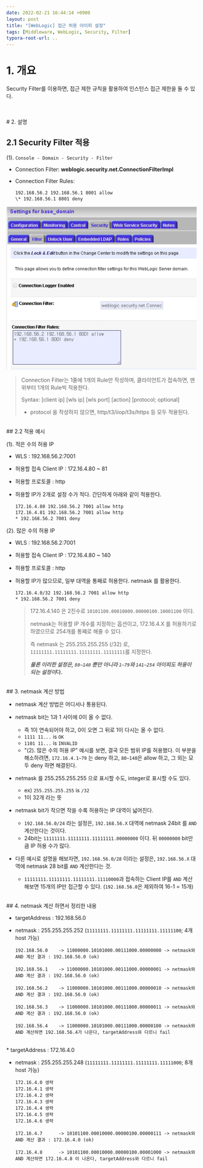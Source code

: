 ```yaml
---
date: 2022-02-21 16:44:14 +0900
layout: post
title: "[WebLogic] 접근 허용 아이피 설정"
tags: [Middleware, WebLogic, Security, Filter]
typora-root-url: ..
---
```


# 1. 개요

Security Filter를 이용하면, 접근 제한 규칙을 활용하여 인스턴스 접근 제한을 둘 수 있다.

<br><br># 2. 설명

## 2.1 Security Filter 적용

(1). `Console - Domain - Security - Filter`

* Connection Filter: **weblogic.security.net.ConnectionFilterImpl**

* Connection Filter Rules:

  ```
  192.168.56.2 192.168.56.1 8001 allow
  \* 192.168.56.1 8001 deny
  ```

![SecurityFilter_1](/../assets/posts/images/01-WebLogic/SecurityFilter/SecurityFilter_1.png)

  > Connection Filter는 1줄에 1개의 Rule만 작성하며, 클라이언트가 접속하면, 맨위부터 1개의 Rule씩 적용한다.
  >
  > Syntax: [client ip] [wls ip] [wls port] [action] [protocol; optional]
  >
  > * protocol 을 작성하지 않으면, http/t3/iiop/t3s/https 등 모두 적용된다.

<br>
## 2.2 적용 예시

(1). 적은 수의 허용 IP

* WLS : 192.168.56.2:7001

* 허용할 접속 Client IP : 172.16.4.80 ~ 81

* 허용할 프로토콜 : http

* 허용할 IP가 2개로 설정 수가 적다. 간단하게 아래와 같이 적용한다.

  ```
  172.16.4.80 192.168.56.2 7001 allow http
  172.16.4.81 192.168.56.2 7001 allow http
  * 192.168.56.2 7001 deny
  ```

(2). 많은 수의 허용 IP

* WLS : 192.168.56.2:7001

* 허용할 접속 Client IP : 172.16.4.80 ~ 140

* 허용할 프로토콜 : http

* 허용할 IP가 많으므로, 일부 대역을 통째로 허용한다. netmask 를 활용한다.

  ```
  172.16.4.0/32 192.168.56.2 7001 allow http
  * 192.168.56.2 7001 deny
  ```

  > 172.16.4.140 은 2진수로 `10101100.00010000.00000100.10001100` 이다.
  >
  > netmask는 허용할 IP 개수를 지정하는 옵션이고, 172.16.4.X 를 허용하기로 하였으므로 254개를 통쨰로 해줄 수 있다.
  >
  >
  > 즉 netmask 는 255.255.255.255 (/32) 로, `11111111.11111111.11111111.11111111`를 지정한다.
  >
  > ***물론 이러한 설정은, `80~140` 뿐만 아니라 `1~79`와 `141~254` 아이피도 허용이 되는 설정이*다.**

<br>
## 3. netmask 계산 방법

* netmask 계산 방법은 어디서나 통용된다.

* netmask bit는 1과 1 사이에 0이 올 수 없다.
  * 즉 1이 연속되어야 하고, 0이 오면 그 뒤로 1이 다시는 올 수 없다.
  * `1111 11...` is `OK`
  * `1101 11...` is `INVALID`
  * "(2). 많은 수의 허용 IP" 예시를 보면, 결국 모든 범위 IP를 허용했다.
    이 부분을 해소하려면, `172.16.4.1~79` 는 deny 하고, `80~140`은 allow 하고,
    그 외는 모두 deny 하면 해결된다.
* netmask 를 255.255.255.255 으로 표시할 수도, integer로 표시할 수도 있다.
  * ex) `255.255.255.255` is `/32`
  * 1이 32개 라는 뜻
* netmask bit가 작으면 작을 수록 허용하는 IP 대역이 넓어진다.
  * `192.168.56.0/24` 라는 설정은,
    `192.168.56.X` 대역에 netmask 24bit 를 `AND` 계산한다는 것이다.
  * 24bit는 `11111111.11111111.11111111.00000000` 이다.
    뒤 `00000000` bit만큼 IP 허용 수가 많다.
* 다른 예시로 설명을 해보자면,
  `192.168.56.0/28` 이라는 설정은, `192.168.56.X` 대역에 netmask 28 bit를 `AND`  계산한다는 것.
  * `11111111.11111111.11111111.11110000`과 접속하는 Client IP를 `AND` 계산해보면
    15개의 IP만 접근할 수 있다. (`192.168.56.0`은 제외하여 16-1 = 15개)

<br>
## 4. netmask 계산 하면서 정리한 내용

* targetAddress : 192.168.56.0

* netmask : 255.255.255.252 (`11111111.11111111.11111111.11111100`; 4개 host 가능)

  ```
  192.168.56.0    -> 11000000.10101000.00111000.00000000 -> netmask와 AND 계산 결과 : 192.168.56.0 (ok)
  
  192.168.56.1    -> 11000000.10101000.00111000.00000001 -> netmask와 AND 계산 결과 : 192.168.56.0 (ok)
  
  192.168.56.2    -> 11000000.10101000.00111000.00000010 -> netmask와 AND 계산 결과 : 192.168.56.0 (ok)
  
  192.168.56.3    -> 11000000.10101000.00111000.00000011 -> netmask와 AND 계산 결과 : 192.168.56.0 (ok)
  
  192.168.56.4    -> 11000000.10101000.00111000.00000100 -> netmask와 AND 계산하면 192.168.56.4가 나온다, targetAddress와 다르니 fail
  ```

<br>
* targetAddress : 172.16.4.0

* netmask : 255.255.255.248 (`11111111.11111111.11111111.11111000`; 8개 host 가능)

  ```
  172.16.4.0 생략
  172.16.4.1 생략
  172.16.4.2 생략
  172.16.4.3 생략
  172.16.4.4 생략
  172.16.4.5 생략
  172.16.4.6 생략
  
  172.16.4.7      -> 10101100.00010000.00000100.00000111 -> netmask와 AND 계산 결과 : 172.16.4.0 (ok)
  
  172.16.4.8      -> 10101100.00010000.00000100.00001000 -> netmask와 AND 계산하면 172.16.4.8 이 나온다, targetAddress와 다르니 fail
  ```

  

